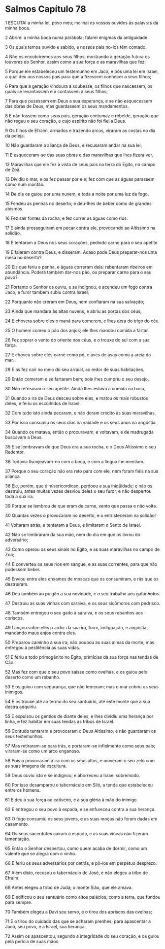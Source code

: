 # Salmos Capítulo 78

1	ESCUTAI a minha lei, povo meu; inclinai os vossos ouvidos às palavras da minha boca.

2	Abrirei a minha boca numa parábola; falarei enigmas da antiguidade.

3	Os quais temos ouvido e sabido, e nossos pais no-los têm contado.

4	Não os encobriremos aos seus filhos, mostrando à geração futura os louvores do Senhor, assim como a sua força e as maravilhas que fez.

5	Porque ele estabeleceu um testemunho em Jacó, e pôs uma lei em Israel, a qual deu aos nossos pais para que a fizessem conhecer a seus filhos;

6	Para que a geração vindoura a soubesse, os filhos que nascessem, os quais se levantassem e a contassem a seus filhos;

7	Para que pusessem em Deus a sua esperança, e se não esquecessem das obras de Deus, mas guardassem os seus mandamentos.

8	E não fossem como seus pais, geração contumaz e rebelde, geração que não regeu o seu coração, e cujo espírito não foi fiel a Deus.

9	Os filhos de Efraim, armados e trazendo arcos, viraram as costas no dia da peleja.

10	Não guardaram a aliança de Deus, e recusaram andar na sua lei;

11	E esqueceram-se das suas obras e das maravilhas que lhes fizera ver.

12	Maravilhas que ele fez à vista de seus pais na terra do Egito, no campo de Zoã.

13	Dividiu o mar, e os fez passar por ele; fez com que as águas parassem como num montão.

14	De dia os guiou por uma nuvem, e toda a noite por uma luz de fogo.

15	Fendeu as penhas no deserto; e deu-lhes de beber como de grandes abismos.

16	Fez sair fontes da rocha, e fez correr as águas como rios.

17	E ainda prosseguiram em pecar contra ele, provocando ao Altíssimo na solidão.

18	E tentaram a Deus nos seus corações, pedindo carne para o seu apetite.

19	E falaram contra Deus, e disseram: Acaso pode Deus preparar-nos uma mesa no deserto?

20	Eis que feriu a penha, e águas correram dela: rebentaram ribeiros em abundância. Poderá também dar-nos pão, ou preparar carne para o seu povo?

21	Portanto o Senhor os ouviu, e se indignou; e acendeu um fogo contra Jacó, e furor também subiu contra Israel;

22	Porquanto não creram em Deus, nem confiaram na sua salvação;

23	Ainda que mandara às altas nuvens, e abriu as portas dos céus,

24	E chovera sobre eles o maná para comerem, e lhes dera do trigo do céu.

25	O homem comeu o pão dos anjos; ele lhes mandou comida a fartar.

26	Fez soprar o vento do oriente nos céus, e o trouxe do sul com a sua força.

27	E choveu sobre eles carne como pó, e aves de asas como a areia do mar.

28	E as fez cair no meio do seu arraial, ao redor de suas habitações.

29	Então comeram e se fartaram bem; pois lhes cumpriu o seu desejo.

30	Não refrearam o seu apetite. Ainda lhes estava a comida na boca,

31	Quando a ira de Deus desceu sobre eles, e matou os mais robustos deles, e feriu os escolhidos de Israel.

32	Com tudo isto ainda pecaram, e não deram crédito às suas maravilhas.

33	Por isso consumiu os seus dias na vaidade e os seus anos na angústia.

34	Quando os matava, então o procuravam; e voltavam, e de madrugada buscavam a Deus.

35	E se lembravam de que Deus era a sua rocha, e o Deus Altíssimo o seu Redentor.

36	Todavia lisonjeavam-no com a boca, e com a língua lhe mentiam.

37	Porque o seu coração não era reto para com ele, nem foram fiéis na sua aliança.

38	Ele, porém, que é misericordioso, perdoou a sua iniqüidade; e não os destruiu, antes muitas vezes desviou deles o seu furor, e não despertou toda a sua ira.

39	Porque se lembrou de que eram de carne, vento que passa e não volta.

40	Quantas vezes o provocaram no deserto, e o entristeceram na solidão!

41	Voltaram atrás, e tentaram a Deus, e limitaram o Santo de Israel.

42	Não se lembraram da sua mão, nem do dia em que os livrou do adversário;

43	Como operou os seus sinais no Egito, e as suas maravilhas no campo de Zoã;

44	E converteu os seus rios em sangue, e as suas correntes, para que não pudessem beber.

45	Enviou entre eles enxames de moscas que os consumiram, e rãs que os destruíram.

46	Deu também ao pulgão a sua novidade, e o seu trabalho aos gafanhotos.

47	Destruiu as suas vinhas com saraiva, e os seus sicômoros com pedrisco.

48	Também entregou o seu gado à saraiva, e os seus rebanhos aos coriscos.

49	Lançou sobre eles o ardor da sua ira, furor, indignação, e angústia, mandando maus anjos contra eles.

50	Preparou caminho à sua ira; não poupou as suas almas da morte, mas entregou à pestilência as suas vidas.

51	E feriu a todo primogênito no Egito, primícias da sua força nas tendas de Cão.

52	Mas fez com que o seu povo saísse como ovelhas, e os guiou pelo deserto como um rebanho.

53	E os guiou com segurança, que não temeram; mas o mar cobriu os seus inimigos.

54	E os trouxe até ao termo do seu santuário, até este monte que a sua destra adquiriu.

55	E expulsou os gentios de diante deles, e lhes dividiu uma herança por linha, e fez habitar em suas tendas as tribos de Israel.

56	Contudo tentaram e provocaram o Deus Altíssimo, e não guardaram os seus testemunhos.

57	Mas retiraram-se para trás, e portaram-se infielmente como seus pais; viraram-se como um arco enganoso.

58	Pois o provocaram à ira com os seus altos, e moveram o seu zelo com as suas imagens de escultura.

59	Deus ouviu isto e se indignou; e aborreceu a Israel sobremodo.

60	Por isso desamparou o tabernáculo em Siló, a tenda que estabeleceu entre os homens.

61	E deu a sua força ao cativeiro, e a sua glória à mão do inimigo.

62	E entregou o seu povo à espada, e se enfureceu contra a sua herança.

63	O fogo consumiu os seus jovens, e as suas moças não foram dadas em casamento.

64	Os seus sacerdotes caíram à espada, e as suas viúvas não fizeram lamentação.

65	Então o Senhor despertou, como quem acaba de dormir, como um valente que se alegra com o vinho.

66	E feriu os seus adversários por detrás, e pô-los em perpétuo desprezo.

67	Além disto, recusou o tabernáculo de José, e não elegeu a tribo de Efraim.

68	Antes elegeu a tribo de Judá; o monte Sião, que ele amava.

69	E edificou o seu santuário como altos palácios, como a terra, que fundou para sempre.

70	Também elegeu a Davi seu servo, e o tirou dos apriscos das ovelhas;

71	E o tirou do cuidado das que se acharam prenhes; para apascentar a Jacó, seu povo, e a Israel, sua herança.

72	Assim os apascentou, segundo a integridade do seu coração, e os guiou pela perícia de suas mãos.

